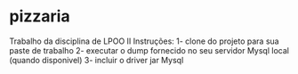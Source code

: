 # pizzaria

Trabalho da disciplina de LPOO II
Instruções:
1- clone do projeto para sua paste de trabalho
2- executar o dump fornecido no seu servidor Mysql local (quando disponivel)
3- incluir o driver jar Mysql
